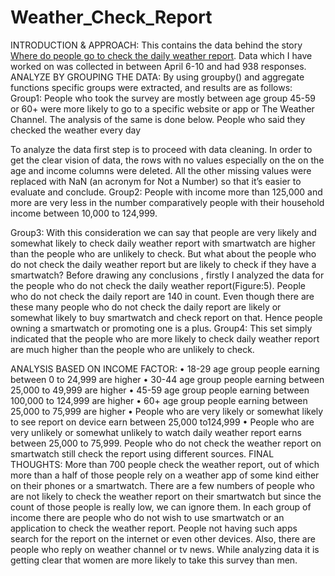 # Weather_Check_Report

INTRODUCTION & APPROACH:
This contains the data behind the story [Where do people go to check the daily weather report]( http://fivethirtyeight.com/datalab/weather-forecast-news-app-habits). Data which I have worked on was collected in between April 6-10 and had 938 responses.
ANALYZE BY GROUPING THE DATA:
By using groupby() and aggregate functions specific groups were extracted, and results are as follows: Group1: People who took the survey are mostly between age group 45-59 or 60+
  were more likely to go to a specific website or app or The Weather Channel. The analysis of the same is done
below.
People who said they checked the weather every day
  
To analyze the data first step is to proceed with data cleaning. In order to get the clear vision of data, the rows
with no values especially on the on the age and income columns were deleted. All the other missing values were
replaced with NaN (an acronym for Not a Number) so that it’s easier to evaluate and conclude.
  Group2: People with income more than 125,000 and more are very less in the number comparatively people
 with their household income between 10,000 to 124,999.
 
 Group3: With this consideration we can say that people are very likely and somewhat likely to check daily
 weather report with smartwatch are higher than the people who are unlikely to check. But what about the people
 who do not check the daily weather report but are likely to check if they have a smartwatch?
  Before drawing any conclusions , firstly I analyzed the data for the people who do not check the daily weather
 report(Figure:5). People who do not check the daily report are 140 in count. Even though there are these many
 people who do not check the daily report are likely or somewhat likely to buy smartwatch and check report on
 that. Hence people owning a smartwatch or promoting one is a plus.
  Group4: This set simply indicated that the people who are more likely to check daily weather report are much
 higher than the people who are unlikely to check.

 
ANALYSIS BASED ON INCOME FACTOR:
• 18-29 age group people earning between 0 to 24,999 are higher
• 30-44 age group people earning between 25,000 to 49,999 are higher
• 45-59 age group people earning between 100,000 to 124,999 are higher
• 60+ age group people earning between 25,000 to 75,999 are higher
• People who are very likely or somewhat likely to see report on device earn between 25,000 to124,999
• People who are very unlikely or somewhat unlikely to watch daily weather report earns between 25,000
to 75,999. People who do not check the weather report on smartwatch still check the report using different sources.
FINAL THOUGHTS:
More than 700 people check the weather report, out of which more than a half of those people rely on a
weather app of some kind either on their phones or a smartwatch. There are a few numbers of people who are
not likely to check the weather report on their smartwatch but since the count of those people is really low, we
can ignore them. In each group of income there are people who do not wish to use smartwatch or an application
to check the weather report. People not having such apps search for the report on the internet or even other
devices. Also, there are people who reply on weather channel or tv news. While analyzing data it is getting clear
that women are more likely to take this survey than men.
